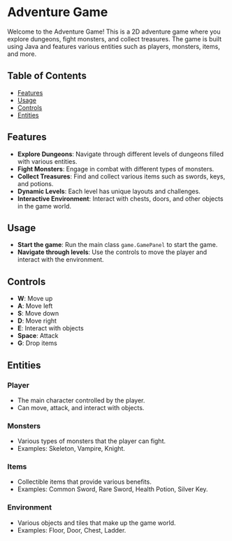 # Adventure Game

Welcome to the Adventure Game! This is a 2D adventure game where you explore dungeons, fight monsters, and collect treasures. The game is built using Java and features various entities such as players, monsters, items, and more.

## Table of Contents

- [Features](#features)
- [Usage](#usage)
- [Controls](#controls)
- [Entities](#entities)

## Features

- **Explore Dungeons**: Navigate through different levels of dungeons filled with various entities.
- **Fight Monsters**: Engage in combat with different types of monsters.
- **Collect Treasures**: Find and collect various items such as swords, keys, and potions.
- **Dynamic Levels**: Each level has unique layouts and challenges.
- **Interactive Environment**: Interact with chests, doors, and other objects in the game world.

## Usage

- **Start the game**: Run the main class `game.GamePanel` to start the game.
- **Navigate through levels**: Use the controls to move the player and interact with the environment.

## Controls

- **W**: Move up
- **A**: Move left
- **S**: Move down
- **D**: Move right
- **E**: Interact with objects
- **Space**: Attack
- **G**: Drop items

## Entities

### Player

- The main character controlled by the player.
- Can move, attack, and interact with objects.

### Monsters

- Various types of monsters that the player can fight.
- Examples: Skeleton, Vampire, Knight.

### Items

- Collectible items that provide various benefits.
- Examples: Common Sword, Rare Sword, Health Potion, Silver Key.

### Environment

- Various objects and tiles that make up the game world.
- Examples: Floor, Door, Chest, Ladder.

